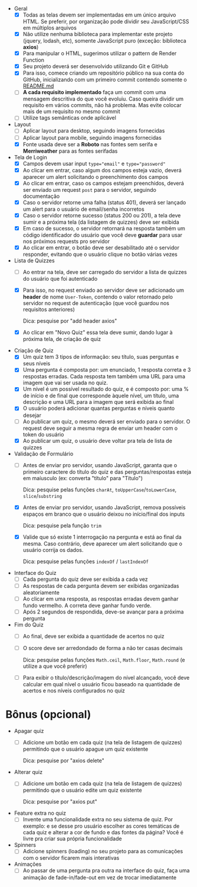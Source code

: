 - Geral
    - [X]  Todas as telas devem ser implementadas em um único arquivo HTML. Se preferir, por organização pode dividir seu JavaScript/CSS em múltiplos arquivos
    - [X]  Não utilize nenhuma biblioteca para implementar este projeto (jquery, lodash, etc), somente JavaScript puro (exceção: biblioteca **axios**)
    - [X]  Para manipular o HTML, sugerimos utilizar o pattern de Render Function
    - [X]  Seu projeto deverá ser desenvolvido utilizando Git e GitHub
    - [X]  Para isso, comece criando um repositório público na sua conta do GitHub, inicializando com um primeiro commit contendo somente o [README.md](http://readme.md)
    - [ ]  **A cada requisito implementado** faça um commit com uma mensagem descritiva do que você evoluiu. Caso queira dividir um requisito em vários commits, não há problema. Mas evite colocar mais de um requisito no mesmo commit
    - [ ]  Utilize tags semânticas onde aplicável
- Layout
    - [ ]  Aplicar layout para desktop, seguindo imagens fornecidas
    - [ ]  Aplicar layout para mobile, seguindo imagens fornecidas
    - [X]  Fonte usada deve ser a **Roboto** nas fontes sem serifa e **Merriweather** para as fontes serifadas
- Tela de Login
    - [X]  Campos devem usar input `type="email"` e `type="password"`
    - [X]  Ao clicar em entrar, caso algum dos campos esteja vazio, deverá aparecer um alert solicitando o preenchimento dos campos
    - [X]  Ao clicar em entrar, caso os campos estejam preenchidos, deverá ser enviado um request `post` para o servidor, seguindo documentação
    - [X]  Caso o servidor retorne uma falha (status 401), deverá ser lançado um alert para o usuário de email/senha incorretos
    - [X]  Caso o servidor retorne sucesso (status 200 ou 201), a tela deve sumir e a próxima tela (da listagem de quizzes) deve ser exibida
    - [X]  Em caso de sucesso, o servidor retornará na resposta também um código identificador do usuário que você deve **guardar** para usar nos próximos requests pro servidor
    - [X]  Ao clicar em entrar, o botão deve ser desabilitado até o servidor responder, evitando que o usuário clique no botão várias vezes
- Lista de Quizzes
    - [ ]  Ao entrar na tela, deve ser carregado do servidor a lista de quizzes do usuário que foi autenticado
    - [X]  Para isso, no request enviado ao servidor deve ser adicionado um **header** de nome `User-Token`, contendo o valor retornado pelo servidor no request de autenticação (que você guardou nos requisitos anteriores)

        Dica: pesquise por "add header axios" 

    - [X]  Ao clicar em "Novo Quiz" essa tela deve sumir, dando lugar à próxima tela, de criação de quiz
- Criação de Quiz
    - [X]  Um quiz tem 3 tipos de informação: seu título, suas perguntas e seus níveis
    - [X]  Uma pergunta é composta por: um enunciado, 1 resposta correta e 3 respostas erradas. Cada resposta tem também uma URL para uma imagem que vai ser usada no quiz.
    - [X]  Um nível é um possível resultado do quiz, e é composto por: uma % de início e de final que corresponde àquele nível, um título, uma descrição e uma URL para a imagem que será exibida ao final
    - [X]  O usuário poderá adicionar quantas perguntas e níveis quanto desejar
    - [ ]  Ao publicar um quiz, o mesmo deverá ser enviado para o servidor. O request deve seguir a mesma regra de enviar um header com o token do usuário
    - [X]  Ao publicar um quiz, o usuário deve voltar pra tela de lista de quizzes
- Validação de Formulário
    - [ ]  Antes de enviar pro servidor, usando JavaScript, garanta que o primeiro caractere do título do quiz e das perguntas/respostas esteja em maíusculo (ex: converta "título" para "Título")

        Dica: pesquise pelas funções `charAt`, `toUpperCase`/`toLowerCase`, `slice`/`substring`

    - [X]  Antes de enviar pro servidor, usando JavaScript, remova possíveis espaços em branco que o usuário deixou no início/final dos inputs

        Dica: pesquise pela função `trim`

    - [X]  Valide que só existe 1 interrogação na pergunta e está ao final da mesma. Caso contrário, deve aparecer um alert solicitando que o usuário corrija os dados.

        Dica: pesquise pelas funções `indexOf` / `lastIndexOf`

- Interface do Quiz
    - [ ]  Cada pergunta do quiz deve ser exibida a cada vez
    - [ ]  As respostas de cada pergunta devem ser exibidas organizadas aleatoriamente
    - [ ]  Ao clicar em uma resposta, as respostas erradas devem ganhar fundo vermelho. A correta deve ganhar fundo verde.
    - [ ]  Após 2 segundos de respondida, deve-se avançar para a próxima pergunta
- Fim do Quiz
    - [ ]  Ao final, deve ser exibida a quantidade de acertos no quiz
    - [ ]  O score deve ser arredondado de forma a não ter casas decimais

        Dica: pesquise pelas funções `Math.ceil`, `Math.floor`, `Math.round` (e utilize a que você preferir)

    - [ ]  Para exibir o título/descrição/imagem do nível alcançado, você deve calcular em qual nível o usuário ficou baseado na quantidade de acertos e nos níveis configurados no quiz

# Bônus (opcional)

- Apagar quiz
    - [ ]  Adicione um botão em cada quiz (na tela de listagem de quizzes) permitindo que o usuário apague um quiz existente

        Dica: pesquise por "axios delete"

- Alterar quiz
    - [ ]  Adicione um botão em cada quiz (na tela de listagem de quizzes) permitindo que o usuário edite um quiz existente

        Dica: pesquise por "axios put"

- Feature extra no quiz
    - [ ]  Invente uma funcionalidade extra no seu sistema de quiz. Por exemplo: e se desse pro usuário escolher as cores temáticas de cada quiz e alterar a cor de fundo e das fontes da página? Você é livre pra criar sua própria funcionalidade
- Spinners
    - [ ]  Adicione spinners (loading) no seu projeto para as comunicações com o servidor ficarem mais interativas
- Animações
    - [ ]  Ao passar de uma pergunta pra outra na interface do quiz, faça uma animação de fade-in/fade-out em vez de trocar imediatamente